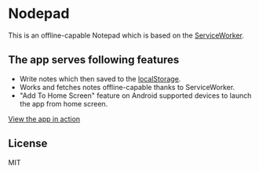 Nodepad
========

This is an offline-capable Notepad which is based on the [ServiceWorker](https://developer.mozilla.org/en-US/docs/Web/API/Service_Worker_API).

## The app serves following features

  - Write notes which then saved to the [localStorage](https://developer.mozilla.org/en/docs/Web/API/Window/localStorage).
  - Works and fetches notes offline-capable thanks to ServiceWorker.
  - "Add To Home Screen" feature on Android supported devices to launch the app from home screen.

[View the app in action](https://twitter.com/amit_merchant/status/756876111959601152)

## License

MIT
